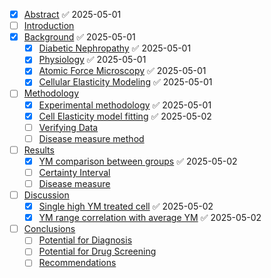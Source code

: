 

- [x] [Abstract](Sections/Abstract.md) ✅ 2025-05-01
- [ ] [Introduction](Projects/Uni%20Projects/Individual%20project/Assesments/Dissertation/Sections/1%20Introduction/Introduction.md)
- [x] [Background](Sections/Background.md) ✅ 2025-05-01
	- [x] [Diabetic Nephropathy](Projects/Uni%20Projects/Individual%20project/Assesments/Dissertation/Sections/2%20Background/Diabetic%20Nephropathy.md) ✅ 2025-05-01
	- [x] [Physiology](Physiology.md) ✅ 2025-05-01
	- [x] [Atomic Force Microscopy](Projects/Uni%20Projects/Individual%20project/Assesments/Dissertation/Sections/2%20Background/Atomic%20Force%20Microscopy.md) ✅ 2025-05-01
	- [x] [Cellular Elasticity Modeling](Cellular%20Elasticity%20Modeling.md) ✅ 2025-05-01
- [ ] [Methodology](Methodology.md)
	- [x] [Experimental methodology](Experimental%20methodology.md) ✅ 2025-05-01
	- [x] [Cell Elasticity model fitting](Cell%20Elasticity%20model%20fitting.md) ✅ 2025-05-02
	- [ ] [Verifying Data](Verifying%20Data.md)
	- [ ] [Disease measure method](Disease%20measure%20method.md)
- [ ] [Results](Results.md)
	- [x] [YM comparison between groups](YM%20comparison%20between%20groups.md) ✅ 2025-05-02
	- [ ] [Certainty Interval](Certainty%20Interval.md)
	- [ ] [Disease measure](Disease%20measure.md)
- [ ] [Discussion](Projects/Uni%20Projects/Individual%20project/Assesments/Dissertation/Sections/Discussion.md)
	- [x] [Single high YM treated cell](Single%20high%20YM%20treated%20cell.md) ✅ 2025-05-02
	- [x] [YM range correlation with average YM](YM%20range%20correlation%20with%20average%20YM.md) ✅ 2025-05-02
- [ ] [Conclusions](Projects/Uni%20Projects/Individual%20project/Assesments/Dissertation/Sections/Conclusions.md)
	- [ ] [Potential for Diagnosis](Potential%20for%20Diagnosis.md)
	- [ ] [Potential for Drug Screening](Potential%20for%20Drug%20Screening.md)
	- [ ] [Recommendations](Recommendations.md)